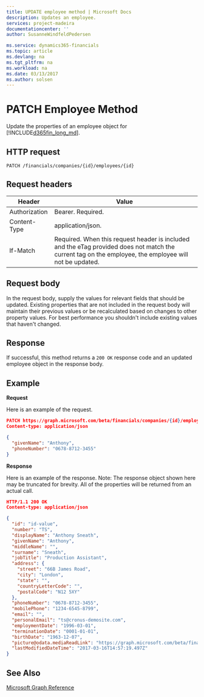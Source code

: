 ```yaml
---
title: UPDATE employee method | Microsoft Docs
description: Updates an employee.
services: project-madeira
documentationcenter: ''
author: SusanneWindfeldPedersen

ms.service: dynamics365-financials
ms.topic: article
ms.devlang: na
ms.tgt_pltfrm: na
ms.workload: na
ms.date: 03/13/2017
ms.author: solsen
---
```


# PATCH Employee Method
Update the properties of an employee object for [!INCLUDE[d365fin_long_md](../dynamics-nav/includes/d365fin_long_md.md)].


## HTTP request

```
PATCH /financials/companies/{id}/employees/{id}
```

## Request headers
|Header|Value|
|------|-----|
|Authorization  |Bearer. Required. |
|Content-Type   |application/json. |
|If-Match       |Required. When this request header is included and the eTag provided does not match the current tag on the employee, the employee will not be updated. |

## Request body
In the request body, supply the values for relevant fields that should be updated. Existing properties that are not included in the request body will maintain their previous values or be recalculated based on changes to other property values. For best performance you shouldn't include existing values that haven't changed.

## Response
If successful, this method returns a ```200 OK``` response code and an updated employee object in the response body.

## Example

**Request**

Here is an example of the request.

```json
PATCH https://graph.microsoft.com/beta/financials/companies/{id}/employees{id}
Content-type: application/json

{
  "givenName": "Anthony",
  "phoneNumber": "0678-8712-3455"
}
```

**Response**

Here is an example of the response. Note: The response object shown here may be truncated for brevity. All of the properties will be returned from an actual call.

```json
HTTP/1.1 200 OK
Content-type: application/json

{
  "id": "id-value",
  "number": "TS",
  "displayName": "Anthony Sneath",
  "givenName": "Anthony",
  "middleName": "",
  "surname": "Sneath",
  "jobTitle": "Production Assistant",
  "address": {
    "street": "66B James Road",
    "city": "London",
    "state": "",
    "countryLetterCode": "",
    "postalCode": "N12 5XY"
  },
  "phoneNumber": "0678-8712-3455",
  "mobilePhone": "1234-6545-8799",
  "email": "",
  "personalEmail": "ts@cronus-demosite.com",
  "employmentDate": "1996-03-01",
  "terminationDate": "0001-01-01",
  "birthDate": "1963-12-07",
  "picture@odata.mediaReadLink": "https://graph.microsoft.com/beta/financials/companies/{id}/employees/{id}/picture",
  "lastModifiedDateTime": "2017-03-16T14:57:19.497Z" 
}
```


## See Also
[Microsoft Graph Reference](graph-reference.md)  

